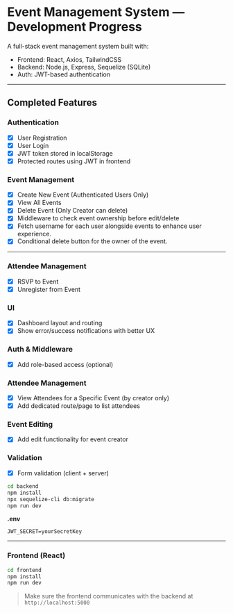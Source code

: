 # Event Management System — Development Progress

A full-stack event management system built with:

- Frontend: React, Axios, TailwindCSS  
- Backend: Node.js, Express, Sequelize (SQLite)  
- Auth: JWT-based authentication

---

## Completed Features

### Authentication
- [x] User Registration
- [x] User Login
- [x] JWT token stored in localStorage
- [x] Protected routes using JWT in frontend

### Event Management
- [x] Create New Event (Authenticated Users Only)
- [x] View All Events
- [x] Delete Event (Only Creator can delete)
- [x] Middleware to check event ownership before edit/delete
- [x] Fetch username for each user alongside events to enhance user experience.
- [x] Conditional delete button for the owner of the event.

---
### Attendee Management
- [x] RSVP to Event
- [x] Unregister from Event

### UI
- [x] Dashboard layout and routing
- [x] Show error/success notifications with better UX

### Auth & Middleware
- [x] Add role-based access (optional)

 ### Attendee Management
- [x] View Attendees for a Specific Event (by creator only)
- [x] Add dedicated route/page to list attendees

### Event Editing
- [x] Add edit functionality for event creator

### Validation
- [x] Form validation (client + server)


```bash
cd backend
npm install
npx sequelize-cli db:migrate
npm run dev
```

**.env**
```env
JWT_SECRET=yourSecretKey
```

---

### Frontend (React)

```bash
cd frontend
npm install
npm run dev
```

> Make sure the frontend communicates with the backend at `http://localhost:5000`
